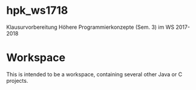 # hpk_ws1718
Klausurvorbereitung Höhere Programmierkonzepte (Sem. 3) im WS 2017-2018

# Workspace
This is intended to be a workspace, containing several other Java or C projects.
